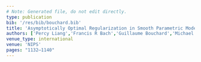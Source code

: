 ```yaml
---
# Note: Generated file, do not edit directly.
type: publication
bib: '/res/bib/bouchard.bib'
title: 'Asymptotically Optimal Regularization in Smooth Parametric Models.'
authors: ['Percy Liang','Francis R Bach','Guillaume Bouchard','Michael I Jordan']
venue_type: international
venue: 'NIPS'
pages: "1132–1140"
---
```

